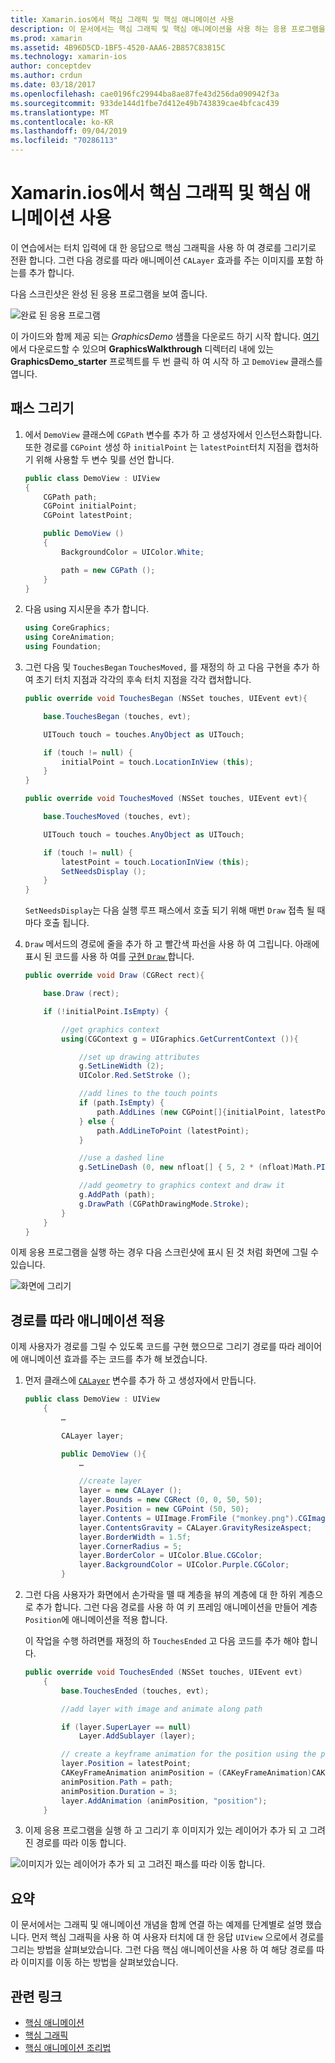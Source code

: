```yaml
---
title: Xamarin.ios에서 핵심 그래픽 및 핵심 애니메이션 사용
description: 이 문서에서는 핵심 그래픽 및 핵심 애니메이션을 사용 하는 응용 프로그램을 만드는 방법을 단계별로 설명 합니다. 사용자 터치에 대 한 응답으로 화면에 그리는 방법 뿐만 아니라 경로를 따라 이동 하도록 이미지에 애니메이션 효과를 주는 방법을 보여 줍니다.
ms.prod: xamarin
ms.assetid: 4B96D5CD-1BF5-4520-AAA6-2B857C83815C
ms.technology: xamarin-ios
author: conceptdev
ms.author: crdun
ms.date: 03/18/2017
ms.openlocfilehash: cae0196fc29944ba8ae87fe43d256da090942f3a
ms.sourcegitcommit: 933de144d1fbe7d412e49b743839cae4bfcac439
ms.translationtype: MT
ms.contentlocale: ko-KR
ms.lasthandoff: 09/04/2019
ms.locfileid: "70286113"
---
```

# <a name="using-core-graphics-and-core-animation-in-xamarinios"></a>Xamarin.ios에서 핵심 그래픽 및 핵심 애니메이션 사용

이 연습에서는 터치 입력에 대 한 응답으로 핵심 그래픽을 사용 하 여 경로를 그리기로 전환 합니다. 그런 다음 경로를 따라 애니메이션 `CALayer` 효과를 주는 이미지를 포함 하는를 추가 합니다.

다음 스크린샷은 완성 된 응용 프로그램을 보여 줍니다.

![](graphics-animation-walkthrough-images/00-final-app.png "완료 된 응용 프로그램")

이 가이드와 함께 제공 되는 *GraphicsDemo* 샘플을 다운로드 하기 시작 합니다. [여기](https://docs.microsoft.com/samples/xamarin/ios-samples/graphicsandanimation) 에서 다운로드할 수 있으며 **GraphicsWalkthrough** 디렉터리 내에 있는 **GraphicsDemo_starter** 프로젝트를 두 번 클릭 하 여 시작 하 고 `DemoView` 클래스를 엽니다.

## <a name="drawing-a-path"></a>패스 그리기


1. 에서 `DemoView` 클래스에 `CGPath` 변수를 추가 하 고 생성자에서 인스턴스화합니다. 또한 경로를 `CGPoint` 생성 하 `initialPoint` 는 `latestPoint`터치 지점을 캡처하기 위해 사용할 두 변수 및를 선언 합니다.

    ```csharp
    public class DemoView : UIView
    {
        CGPath path;
        CGPoint initialPoint;
        CGPoint latestPoint;

        public DemoView ()
        {
            BackgroundColor = UIColor.White;

            path = new CGPath ();
        }
    }
    ```

2. 다음 using 지시문을 추가 합니다.

    ```csharp
    using CoreGraphics;
    using CoreAnimation;
    using Foundation;
    ```

3. 그런 다음 및 `TouchesBegan` `TouchesMoved,` 를 재정의 하 고 다음 구현을 추가 하 여 초기 터치 지점과 각각의 후속 터치 지점을 각각 캡처합니다.

    ```csharp
    public override void TouchesBegan (NSSet touches, UIEvent evt){

        base.TouchesBegan (touches, evt);

        UITouch touch = touches.AnyObject as UITouch;

        if (touch != null) {
            initialPoint = touch.LocationInView (this);
        }
    }

    public override void TouchesMoved (NSSet touches, UIEvent evt){

        base.TouchesMoved (touches, evt);

        UITouch touch = touches.AnyObject as UITouch;

        if (touch != null) {
            latestPoint = touch.LocationInView (this);
            SetNeedsDisplay ();
        }
    }
    ```

    `SetNeedsDisplay`는 다음 실행 루프 패스에서 호출 되기 위해 매번 `Draw` 접촉 될 때마다 호출 됩니다.

4. `Draw` 메서드의 경로에 줄을 추가 하 고 빨간색 파선을 사용 하 여 그립니다. 아래에 표시 된 코드를 사용 하 여를 [구현 `Draw` ](~/ios/platform/graphics-animation-ios/core-graphics.md) 합니다.

    ```csharp
    public override void Draw (CGRect rect){

        base.Draw (rect);

        if (!initialPoint.IsEmpty) {

            //get graphics context
            using(CGContext g = UIGraphics.GetCurrentContext ()){

                //set up drawing attributes
                g.SetLineWidth (2);
                UIColor.Red.SetStroke ();

                //add lines to the touch points
                if (path.IsEmpty) {
                    path.AddLines (new CGPoint[]{initialPoint, latestPoint});
                } else {
                    path.AddLineToPoint (latestPoint);
                }

                //use a dashed line
                g.SetLineDash (0, new nfloat[] { 5, 2 * (nfloat)Math.PI });

                //add geometry to graphics context and draw it
                g.AddPath (path);
                g.DrawPath (CGPathDrawingMode.Stroke);
            }
        }
    }
    ```

이제 응용 프로그램을 실행 하는 경우 다음 스크린샷에 표시 된 것 처럼 화면에 그릴 수 있습니다.

![](graphics-animation-walkthrough-images/01-path.png "화면에 그리기")

## <a name="animating-along-a-path"></a>경로를 따라 애니메이션 적용

이제 사용자가 경로를 그릴 수 있도록 코드를 구현 했으므로 그리기 경로를 따라 레이어에 애니메이션 효과를 주는 코드를 추가 해 보겠습니다.

1. 먼저 클래스에 [`CALayer`](~/ios/platform/graphics-animation-ios/core-animation.md) 변수를 추가 하 고 생성자에서 만듭니다.

    ```csharp
    public class DemoView : UIView
        {
            …

            CALayer layer;

            public DemoView (){
                …

                //create layer
                layer = new CALayer ();
                layer.Bounds = new CGRect (0, 0, 50, 50);
                layer.Position = new CGPoint (50, 50);
                layer.Contents = UIImage.FromFile ("monkey.png").CGImage;
                layer.ContentsGravity = CALayer.GravityResizeAspect;
                layer.BorderWidth = 1.5f;
                layer.CornerRadius = 5;
                layer.BorderColor = UIColor.Blue.CGColor;
                layer.BackgroundColor = UIColor.Purple.CGColor;
            }
    ```

2. 그런 다음 사용자가 화면에서 손가락을 뗄 때 계층을 뷰의 계층에 대 한 하위 계층으로 추가 합니다. 그런 다음 경로를 사용 하 여 키 프레임 애니메이션을 만들어 계층 `Position`에 애니메이션을 적용 합니다.

    이 작업을 수행 하려면를 재정의 하 `TouchesEnded` 고 다음 코드를 추가 해야 합니다.

    ```csharp
    public override void TouchesEnded (NSSet touches, UIEvent evt)
        {
            base.TouchesEnded (touches, evt);

            //add layer with image and animate along path

            if (layer.SuperLayer == null)
                Layer.AddSublayer (layer);

            // create a keyframe animation for the position using the path
            layer.Position = latestPoint;
            CAKeyFrameAnimation animPosition = (CAKeyFrameAnimation)CAKeyFrameAnimation.FromKeyPath ("position");
            animPosition.Path = path;
            animPosition.Duration = 3;
            layer.AddAnimation (animPosition, "position");
        }
    ```

3. 이제 응용 프로그램을 실행 하 고 그리기 후 이미지가 있는 레이어가 추가 되 고 그려진 경로를 따라 이동 합니다.

![](graphics-animation-walkthrough-images/00-final-app.png "이미지가 있는 레이어가 추가 되 고 그려진 패스를 따라 이동 합니다.")

## <a name="summary"></a>요약

이 문서에서는 그래픽 및 애니메이션 개념을 함께 연결 하는 예제를 단계별로 설명 했습니다. 먼저 핵심 그래픽을 사용 하 여 사용자 터치에 대 한 응답 `UIView` 으로에서 경로를 그리는 방법을 살펴보았습니다. 그런 다음 핵심 애니메이션을 사용 하 여 해당 경로를 따라 이미지를 이동 하는 방법을 살펴보았습니다.


## <a name="related-links"></a>관련 링크

- [핵심 애니메이션](~/ios/platform/graphics-animation-ios/core-animation.md)
- [핵심 그래픽](~/ios/platform/graphics-animation-ios/core-graphics.md)
- [핵심 애니메이션 조리법](https://github.com/xamarin/recipes/tree/master/Recipes/ios/animation/coreanimation)
